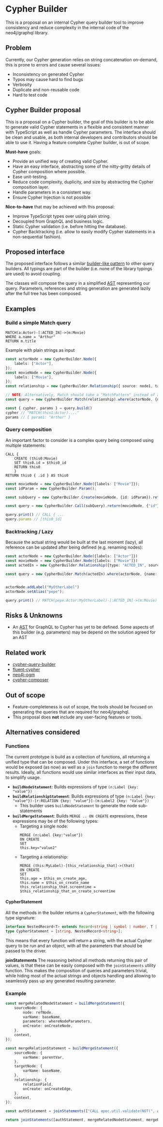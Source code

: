 # Cypher Builder

This is a proposal on an internal Cypher query builder tool to improve consistency and reduce complexity in the internal code of the neo4j/graphql library.

## Problem
Currently, our Cypher generation relies on string concatenation on-demand, this is prone to errors and cause several issues:
* Inconsistency on generated Cypher
* Typos may cause hard to find bugs
* Verbosity
* Duplicate and non-reusable code
* Hard to test code

## Cypher Builder proposal
This is a proposal on a Cypher builder, the goal of this builder is to be able to generate valid Cypher statements in a flexible and consistent manner with TypeScript as well as handle Cypher parameters. The interface should be clean and usable, as both internal developers and contributors should be able to use it. Having a feature complete Cypher builder, is out of scope.

**Must-have** goals:
* Provide an unified way of creating valid Cypher.
* Have an easy interface, abstracting some of the nitty-gritty details of Cypher composition where possible.
* Ease unit-testing.
* Reduce code complexity, duplicity, and size by abstracting the Cypher composition layer.
* Handle parameters in a consistent way.
* Ensure Cypher Injection is not possible

**Nice-to-have** that may be achieved with this proposal:
* Improve TypeScript types over using plain string.
* Decoupled from GraphQL and business logic.
* Static Cypher validation (i.e. before hitting the database).
* Cypher Backtracking (i.e. allow to easily modify Cypher statements in a non-sequential fashion).

## Proposed interface
The proposed interface follows a similar [builder-like pattern](https://refactoring.guru/design-patterns/builder) to other query builders. All typings are part of the builder (i.e. none of the library typings are used) to avoid coupling.

The classes will compose the query in a simplified [AST](https://en.wikipedia.org/wiki/Abstract_syntax_tree) representing our query. Parameters, references and string generation are generated lazily after the full tree has been composed.

## Examples

### Build a simple Match query
```Cypher
MATCH(a:Actor)-[:ACTED_IN]->(m:Movie)							 
WHERE a.name = "Arthur"
RETURN m.title
```

Example with plain strings as input
```typescript
const actorNode = new CypherBuilder.Node({
    labels: ["Actor"],
});
const movieNode = new CypherBuilder.Node({
    labels: ["Movie"],
});
const relationship = new CypherBuilder.Relationship({ source: node1, target: node2, type: "ACTED_IN" });

// NOTE: Alternatively, Match should take a "MatchPattern" instead of a relationship 
const query = new CypherBuilder.Match(relationship).where(actorNode, {name: "Arthur"}).return(movieNode, ["title"]);

const { cypher, params } = query.build()
cypher // "MATCH(this1:Actor)...."
params // { param1: "Arthur" }
```

### Query composition
An important factor to consider is a complex query being composed using multiple statements:
```cypher
CALL {
	CREATE (this0:Movie)
	SET this0.id = $this0_id
	RETURN this0
	}
RETURN this0 { .id } AS this0
```

```typescript
const movieNode = new CypherBuilder.Node({labels: ["Movie"]});
const idParam = new CypherBuilder.Param();

const subQuery = new CypherBuilder.Create(movieNode, {id: idParam}).return(movieNode)

const query = new CypherBuilder.Call(subQuery).return(movieNode, {"id"}, "this0")

query.print() // CALL { ...
query.params // [this0_id]
```


### Backtracking / Lazy
Because the actual string would be built at the last moment (lazy), all reference can be updated after being defined (e.g. renaming nodes):
```typescript
const actorNode = new CypherBuilder.Node({labels: ["Actor"]})
const movieNode = new CypherBuilder.Node({labels: ["Movie"]})
const actedIn = new CypherBuilder.Relationship({type: "ACTED_IN", source: actorNode, target: movieNode})

const query = new CypherBuilder.Match(actedIn).where(actorNode, {name: "Arthur"}).return([[movieNode, "title"]])


actorNode.addLabel("MyOtherLabel")
actorNode.setAlias("pepe");

query.print() // MATCH(pepe:Actor:MyOtherLabel)-[:ACTED_IN]->(m:Movie) ....

```

## Risks & Unknowns
* An [AST](https://en.wikipedia.org/wiki/Abstract_syntax_tree) for GraphQL to Cypher has yet to be defined. Some aspects of this builder (e.g. parameters) may be depend on the solution agreed for an AST

## Related work

* [cypher-query-builder](https://github.com/jamesfer/cypher-query-builder)
* [fluent-cypher](https://github.com/ogroppo/fluent-cypher)
* [neo4j-ogm](https://github.com/neo4j/neo4j-ogm)
* [cypher-composer](https://github.com/danstarns/cypher-composer)


## Out of scope
* Feature-completeness is out of scope, the tools should be focused on generating the queries that are required for neo4j/graphql.
* This proposal does **not** include any user-facing features or tools.

## Alternatives considered
### Functions
The current prototype is build as a collection of functions, all returning a unified type that can be composed. Under this interface, a set of functions would be exposed (as now) as well as a `join` function to merge the different results. Ideally, all functions would use similar interfaces as their input data, to simplify usage.

* **`buildNodeStatement`**: Builds expressions of type `(n:Label {key: "value"})`
* **`buildRelationshipStatement`**: Builds expressions of type `(n:Label {key: "value"})-[r:RELATION {key: "value"}]-(m:Label2 {key: "Value"})`
	* This builder uses `buildNodeStatement`  to generate the node sub-statements
* **`buildMergeStatement`**: Builds `MERGE .. ON CREATE` expressions, these expressions may be of the following types:
	* Targeting a single node:
		```
		MERGE (n:Label {key:"value"})
		ON CREATE
		SET
		this.key="value2"
		```
	* Targeting a relationship:
		```
		MERGE (this:MyLabel)-[this_relationship_that]->(that)
		ON CREATE
		SET
		this.age = $this_on_create_age,
		this.name = $this_on_create_name
		this_relationship_that.screentime = $this_relationship_that_on_create_screentime
		```

#### CypherStatement
All the methods in the builder returns a `CypherStatement`, with the following type signature:

```ts
interface NestedRecord<T> extends Record<string | symbol | number, T | NestedRecord<T>> {}
type CypherStatement = [string, NestedRecord<string>];
```

This means that every function will return a string, with the actual Cypher query to be run and an object, with all the parameters that should be passed to the driver.

**joinStatements**
The reasoning behind all methods returning this pair of values, is that these can be easily composed with the `joinStatements` utility function. This makes the composition of queries and parameters trivial, while hiding most of the actual strings and objects handling and allowing to seamlessly pass up any generated resulting parameter.


### Example
```ts
const mergeRelatedNodeStatement = buildMergeStatement({
	sourceNode: {
		node: refNode,
		varName: baseName,
		parameters: whereNodeParameters,
		onCreate: onCreateNode,
	},
	context,
});

const mergeRelationStatement = buildMergeStatement({
	sourceNode: {
		varName: parentVar,
	},
	targetNode: {
		varName: baseName,
	},
	relationship: {
		relationField,
		onCreate: onCreateEdge,
	},
	context,
});

const authStatement = joinStatements(["CALL apoc.util.validate(NOT(", auth, `), "${AUTH_FORBIDDEN_ERROR}", [0])`], "")

return joinStatements([authStatement, mergeRelatedNodeStatement, mergeRelationStatement]);

```
